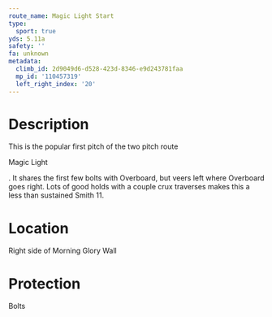 ```yaml
---
route_name: Magic Light Start
type:
  sport: true
yds: 5.11a
safety: ''
fa: unknown
metadata:
  climb_id: 2d9049d6-d528-423d-8346-e9d243781faa
  mp_id: '110457319'
  left_right_index: '20'
---
```

# Description
This is the popular first pitch of the two pitch route

Magic Light

.  It shares the first few bolts with Overboard, but veers left where Overboard goes right.  Lots of good holds with a couple crux traverses makes this a less than sustained Smith 11.

# Location
Right side of Morning Glory Wall

# Protection
Bolts
